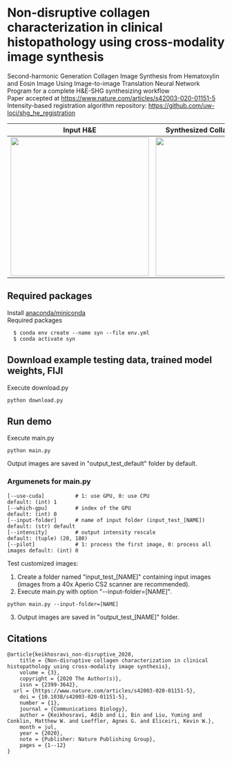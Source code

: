 # Non-disruptive collagen characterization in clinical histopathology using cross-modality image synthesis
Second-harmonic Generation Collagen Image Synthesis from Hematoxylin and Eosin Image Using Image-to-image Translation Neural Network  
Program for a complete H&amp;E-SHG synthesizing workflow  
Paper accepted at https://www.nature.com/articles/s42003-020-01151-5  
Intensity-based registration algorithm repository: https://github.com/uw-loci/shg_he_registration

|Input H&amp;E| Synthesized Collagen Image (SHG) |
|----------|--------|
|<img src="https://github.com/uw-loci/he_shg_synth_workflow/blob/master/thumbnails/he.jpg" width="320">|<img src="https://github.com/uw-loci/he_shg_synth_workflow/blob/master/thumbnails/shg.jpg" width="320">|

## Required packages
Install [anaconda/miniconda](https://docs.conda.io/en/latest/miniconda.html)  
Required packages
```
  $ conda env create --name syn --file env.yml
  $ conda activate syn
```

## Download example testing data, trained model weights, FIJI
Execute download.py
```  
python download.py
```
  
## Run demo
Execute main.py
```  
python main.py
```

Output images are saved in "output_test_default" folder by default.
### Argumenets for main.py
```
[--use-cuda]          # 1: use GPU, 0: use CPU                            default: (int) 1
[--which-gpu]         # index of the GPU                                  default: (int) 0
[--input-folder]      # name of input folder (input_test_[NAME])          default: (str) default
[--intensity]         # output intensity rescale                          default: (tuple) (20, 180)
[--pilot]             # 1: process the first image, 0: process all images default: (int) 0
```
Test customized images:

1. Create a folder named "input_test_[NAME]" containing input images (images from a 40x Aperio CS2 scanner are recommended).
2. Execute main.py with option "--input-folder=[NAME]".
```
python main.py --input-folder=[NAME]
```
3. Output images are saved in "output_test_[NAME]" folder.
  
## Citations
```
@article{keikhosravi_non-disruptive_2020,
	title = {Non-disruptive collagen characterization in clinical histopathology using cross-modality image synthesis},
	volume = {3},
	copyright = {2020 The Author(s)},
	issn = {2399-3642},
  url = {https://www.nature.com/articles/s42003-020-01151-5},
	doi = {10.1038/s42003-020-01151-5},
	number = {1},
	journal = {Communications Biology},
	author = {Keikhosravi, Adib and Li, Bin and Liu, Yuming and Conklin, Matthew W. and Loeffler, Agnes G. and Eliceiri, Kevin W.},
	month = jul,
	year = {2020},
	note = {Publisher: Nature Publishing Group},
	pages = {1--12}
}
```
